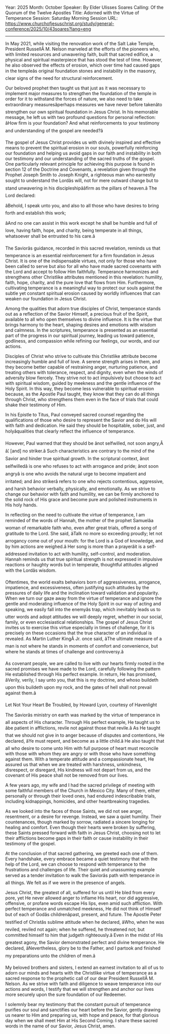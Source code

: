 Year: 2025
Month: October
Speaker: By Elder Ulisses Soares
Calling: Of the Quorum of the Twelve Apostles
Title: Adorned with the Virtue of Temperance
Session: Saturday Morning Session
URL: https://www.churchofjesuschrist.org/study/general-conference/2025/10/43soares?lang=eng

---

In May 2021, while visiting the renovation work of the Salt Lake Temple, President RussellÂ M. Nelson marveled at the efforts of the pioneers who, with limited resources and unwavering faith, built that sacred edifice, a physical and spiritual masterpiece that has stood the test of time. However, he also observed the effects of erosion, which over time had caused gaps in the templeâs original foundation stones and instability in the masonry, clear signs of the need for structural reinforcement.

Our beloved prophet then taught us that just as it was necessary to implement major measures to strengthen the foundation of the temple in order for it to withstand the forces of nature, we also need to take extraordinary measuresâperhaps measures we have never before takenâto strengthen our own spiritual foundation in Jesus Christ. In his memorable message, he left us with two profound questions for personal reflection: âHow firm is your foundation? And what reinforcements to your testimony and understanding of the gospel are needed?â

The gospel of Jesus Christ provides us with divinely inspired and effective means to prevent the spiritual erosion in our souls, powerfully reinforcing our foundation and helping us avoid gaps in our faith and instability in both our testimony and our understanding of the sacred truths of the gospel. One particularly relevant principle for achieving this purpose is found in section 12 of the Doctrine and Covenants, a revelation given through the Prophet Joseph Smith to Joseph Knight, a righteous man who earnestly sought to understand the Lordâs will, not for mere outward change but to stand unwavering in his discipleshipââfirm as the pillars of heaven.â The Lord declared:

âBehold, I speak unto you, and also to all those who have desires to bring forth and establish this work;

âAnd no one can assist in this work except he shall be humble and full of love, having faith, hope, and charity, being temperate in all things, whatsoever shall be entrusted to his care.â

The Saviorâs guidance, recorded in this sacred revelation, reminds us that temperance is an essential reinforcement for a firm foundation in Jesus Christ. It is one of the indispensable virtues, not only for those who have been called to serve but also for all who have made sacred covenants with the Lord and accept to follow Him faithfully. Temperance harmonizes and strengthens other Christlike attributes mentioned in this revelation: humility, faith, hope, charity, and the pure love that flows from Him. Furthermore, cultivating temperance is a meaningful way to protect our souls against the subtle yet constant spiritual erosion caused by worldly influences that can weaken our foundation in Jesus Christ.

Among the qualities that adorn true disciples of Christ, temperance stands out as a reflection of the Savior Himself, a precious fruit of the Spirit, available to all who open themselves to divine influence. It is the virtue that brings harmony to the heart, shaping desires and emotions with wisdom and calmness. In the scriptures, temperance is presented as an essential part of the progress in our spiritual journey, leading us toward patience, godliness, and compassion while refining our feelings, our words, and our actions.

Disciples of Christ who strive to cultivate this Christlike attribute become increasingly humble and full of love. A serene strength arises in them, and they become better capable of restraining anger, nurturing patience, and treating others with tolerance, respect, and dignity, even when the winds of adversity blow fiercely. They strive not to act impulsively but choose to act with spiritual wisdom, guided by meekness and the gentle influence of the Holy Spirit. In this way, they become less vulnerable to spiritual erosion because, as the Apostle Paul taught, they know that they can do all things through Christ, who strengthens them even in the face of trials that could shake their testimony of Him.

In his Epistle to Titus, Paul conveyed sacred counsel regarding the qualifications of those who desire to represent the Savior and do His will with faith and dedication. He said they should be hospitable, sober, just, and holyâqualities that clearly reflect the influence of temperance.

However, Paul warned that they should be ânot selfwilled, not soon angry,Â â¦ [and] no striker.â Such characteristics are contrary to the mind of the Savior and hinder true spiritual growth. In the scriptural context, ânot selfwilledâ is one who refuses to act with arrogance and pride; ânot soon angryâ is one who avoids the natural urge to become impatient and irritated; and âno strikerâ refers to one who rejects contentious, aggressive, and harsh behavior verbally, physically, and emotionally. As we strive to change our behavior with faith and humility, we can be firmly anchored to the solid rock of His grace and become pure and polished instruments in His holy hands.

In reflecting on the need to cultivate the virtue of temperance, I am reminded of the words of Hannah, the mother of the prophet Samuelâa woman of remarkable faith who, even after great trials, offered a song of gratitude to the Lord. She said, âTalk no more so exceeding proudly; let not arrogancy come out of your mouth: for the Lord is a God of knowledge, and by him actions are weighed.â Her song is more than a prayerâit is a self-addressed invitation to act with humility, self-control, and moderation. Hannah reminds us that true spiritual strength is not expressed in impulsive reactions or haughty words but in temperate, thoughtful attitudes aligned with the Lordâs wisdom.

Oftentimes, the world exalts behaviors born of aggressiveness, arrogance, impatience, and excessiveness, often justifying such attitudes by the pressures of daily life and the inclination toward validation and popularity. When we turn our gaze away from the virtue of temperance and ignore the gentle and moderating influence of the Holy Spirit in our way of acting and speaking, we easily fall into the enemyâs trap, which inevitably leads us to utter words and adopt attitudes we will deeply regret, whether in our social, family, or even ecclesiastical relationships. The gospel of Jesus Christ invites us to exercise this virtue especially in times of challenge, for it is precisely on these occasions that the true character of an individual is revealed. As Martin Luther KingÂ Jr. once said, âThe ultimate measure of a man is not where he stands in moments of comfort and convenience, but where he stands at times of challenge and controversy.â

As covenant people, we are called to live with our hearts firmly rooted in the sacred promises we have made to the Lord, carefully following the pattern He established through His perfect example. In return, He has promised, âVerily, verily, I say unto you, that this is my doctrine, and whoso buildeth upon this buildeth upon my rock, and the gates of hell shall not prevail against them.â

Let Not Your Heart Be Troubled, by Howard Lyon, courtesy of Havenlight

The Saviorâs ministry on earth was marked by the virtue of temperance in all aspects of His character. Through His perfect example, He taught us to âbe patient in afflictions, revile not against those that revile.â As He taught that we should not give in to anger because of disputes and contentions, He declared, âYe must repent, and become as a little child.â He also taught that all who desire to come unto Him with full purpose of heart must reconcile with those with whom they are angry or with those who have something against them. With a temperate attitude and a compassionate heart, He assured us that when we are treated with harshness, unkindness, disrespect, or disregard, His kindness will not depart from us, and the covenant of His peace shall not be removed from our lives.

A few years ago, my wife and I had the sacred privilege of meeting with some faithful members of the Church in Mexico City. Many of them, either personally or through their loved ones, had endured indescribable trials, including kidnappings, homicides, and other heartbreaking tragedies.

As we looked into the faces of those Saints, we did not see anger, resentment, or a desire for revenge. Instead, we saw a quiet humility. Their countenances, though marked by sorrow, radiated a sincere longing for healing and comfort. Even though their hearts were broken by suffering, these Saints pressed forward with faith in Jesus Christ, choosing not to let their afflictions become gaps in their faith or cause instability in their testimony of the gospel.

At the conclusion of that sacred gathering, we greeted each one of them. Every handshake, every embrace became a quiet testimony that with the help of the Lord, we can choose to respond with temperance to the frustrations and challenges of life. Their quiet and unassuming example served as a tender invitation to walk the Saviorâs path with temperance in all things. We felt as if we were in the presence of angels.

Jesus Christ, the greatest of all, suffered for us until He bled from every pore, yet He never allowed anger to inflame His heart, nor did aggressive, offensive, or profane words escape His lips, even amid such affliction. With perfect temperance and unmatched meekness, He did not think of Himself but of each of Godâs childrenâpast, present, and future. The Apostle Peter testified of Christâs sublime attitude when he declared, âWho, when he was reviled, reviled not again; when he suffered, he threatened not; but committed himself to him that judgeth righteously.â Even in the midst of His greatest agony, the Savior demonstrated perfect and divine temperance. He declared, âNevertheless, glory be to the Father, and I partook and finished my preparations unto the children of men.â

My beloved brothers and sisters, I extend an earnest invitation to all of us to adorn our minds and hearts with the Christlike virtue of temperance as a sacred response to the prophetic call of our dear President RussellÂ M. Nelson. As we strive with faith and diligence to weave temperance into our actions and words, I testify that we will strengthen and anchor our lives more securely upon the sure foundation of our Redeemer.

I solemnly bear my testimony that the constant pursuit of temperance purifies our soul and sanctifies our heart before the Savior, gently drawing us nearer to Him and preparing us, with hope and peace, for that glorious day when we shall meet Him at His Second Coming. I share these sacred words in the name of our Savior, Jesus Christ, amen.